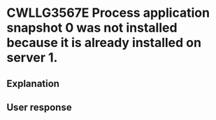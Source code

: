 # CWLLG3567E Process application snapshot 0 was not installed because it is already installed on server 1.

## Explanation

## User response